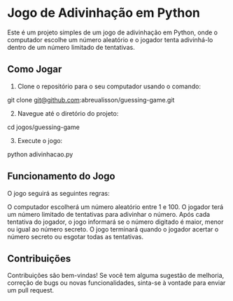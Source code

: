 # Jogo de Adivinhação em Python

Este é um projeto simples de um jogo de adivinhação em Python, onde o computador escolhe um número aleatório e o jogador tenta adivinhá-lo dentro de um número limitado de tentativas.

## Como Jogar

1. Clone o repositório para o seu computador usando o comando:

git clone git@github.com:abreualisson/guessing-game.git


2. Navegue até o diretório do projeto:

cd jogos/guessing-game


3. Execute o jogo:

python adivinhacao.py


## Funcionamento do Jogo

O jogo seguirá as seguintes regras:

O computador escolherá um número aleatório entre 1 e 100.
O jogador terá um número limitado de tentativas para adivinhar o número.
Após cada tentativa do jogador, o jogo informará se o número digitado é maior, menor ou igual ao número secreto.
O jogo terminará quando o jogador acertar o número secreto ou esgotar todas as tentativas.


## Contribuições

Contribuições são bem-vindas! Se você tem alguma sugestão de melhoria, correção de bugs ou novas funcionalidades, sinta-se à vontade para enviar um pull request.


